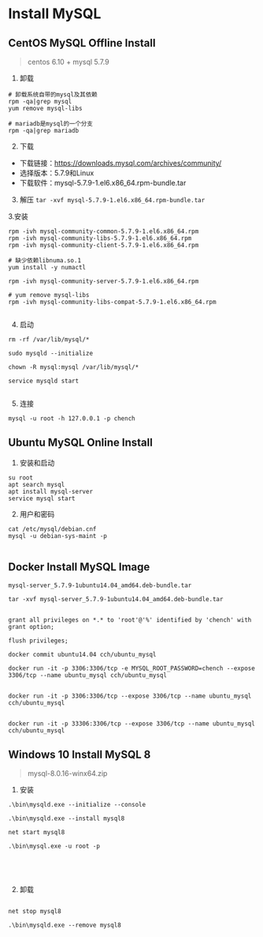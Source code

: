 # Install MySQL




## CentOS MySQL Offline Install
> centos 6.10 + mysql 5.7.9



1. 卸载
```
# 卸载系统自带的mysql及其依赖
rpm -qa|grep mysql
yum remove mysql-libs

# mariadb是mysql的一个分支
rpm -qa|grep mariadb

```

2. 下载


- 下载链接：https://downloads.mysql.com/archives/community/
- 选择版本：5.7.9和Linux
- 下载软件：mysql-5.7.9-1.el6.x86_64.rpm-bundle.tar

3. 解压
`tar -xvf mysql-5.7.9-1.el6.x86_64.rpm-bundle.tar`

3.安装
```
rpm -ivh mysql-community-common-5.7.9-1.el6.x86_64.rpm
rpm -ivh mysql-community-libs-5.7.9-1.el6.x86_64.rpm
rpm -ivh mysql-community-client-5.7.9-1.el6.x86_64.rpm

# 缺少依赖libnuma.so.1
yum install -y numactl

rpm -ivh mysql-community-server-5.7.9-1.el6.x86_64.rpm

# yum remove mysql-libs
rpm -ivh mysql-community-libs-compat-5.7.9-1.el6.x86_64.rpm


```


4. 启动
```
rm -rf /var/lib/mysql/*

sudo mysqld --initialize

chown -R mysql:mysql /var/lib/mysql/*

service mysqld start


```


5. 连接

```
mysql -u root -h 127.0.0.1 -p chench

```



## Ubuntu  MySQL Online Install 

1. 安装和启动

```
su root
apt search mysql
apt install mysql-server
service mysql start

```

2. 用户和密码
```
cat /etc/mysql/debian.cnf
mysql -u debian-sys-maint -p


```


## Docker Install MySQL Image 

```
mysql-server_5.7.9-1ubuntu14.04_amd64.deb-bundle.tar

tar -xvf mysql-server_5.7.9-1ubuntu14.04_amd64.deb-bundle.tar


grant all privileges on *.* to 'root'@'%' identified by 'chench' with grant option;

flush privileges;

docker commit ubuntu14.04 cch/ubuntu_mysql

docker run -it -p 3306:3306/tcp -e MYSQL_ROOT_PASSWORD=chench --expose 3306/tcp --name ubuntu_mysql cch/ubuntu_mysql


docker run -it -p 3306:3306/tcp --expose 3306/tcp --name ubuntu_mysql cch/ubuntu_mysql


docker run -it -p 33306:3306/tcp --expose 3306/tcp --name ubuntu_mysql cch/ubuntu_mysql

```



## Windows 10 Install MySQL 8


> mysql-8.0.16-winx64.zip

1. 安装

```
.\bin\mysqld.exe --initialize --console

.\bin\mysqld.exe --install mysql8

net start mysql8

.\bin\mysql.exe -u root -p





```
2. 卸载

```

net stop mysql8

.\bin\mysqld.exe --remove mysql8

```